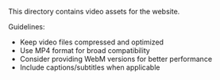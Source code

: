 This directory contains video assets for the website.

Guidelines:
- Keep video files compressed and optimized
- Use MP4 format for broad compatibility
- Consider providing WebM versions for better performance
- Include captions/subtitles when applicable